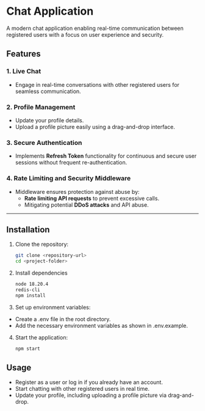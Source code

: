 # Chat Application

A modern chat application enabling real-time communication between registered users with a focus on user experience and security.

## Features

### 1. Live Chat
- Engage in real-time conversations with other registered users for seamless communication.

### 2. Profile Management
- Update your profile details.
- Upload a profile picture easily using a drag-and-drop interface.

### 3. Secure Authentication
- Implements **Refresh Token** functionality for continuous and secure user sessions without frequent re-authentication.

### 4. Rate Limiting and Security Middleware
- Middleware ensures protection against abuse by:
  - **Rate limiting API requests** to prevent excessive calls.
  - Mitigating potential **DDoS attacks** and API abuse.

---

## Installation

1. Clone the repository:
   ```bash
   git clone <repository-url>
   cd <project-folder>

2. Install dependencies
    ```bash
    node 18.20.4
    redis-cli
    npm install

3. Set up environment variables:

- Create a .env file in the root directory.
- Add the necessary environment variables as shown in .env.example.

4. Start the application:
    ```bash
    npm start


## Usage
- Register as a user or log in if you already have an account.
- Start chatting with other registered users in real time.
- Update your profile, including uploading a profile picture via drag-and-drop.
